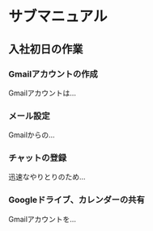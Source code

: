 # サブマニュアル
## 入社初日の作業
### Gmailアカウントの作成
Gmailアカウントは…
### メール設定
Gmailからの…
### チャットの登録
迅速なやりとりのため…
### Googleドライブ、カレンダーの共有
Gmailアカウントを…